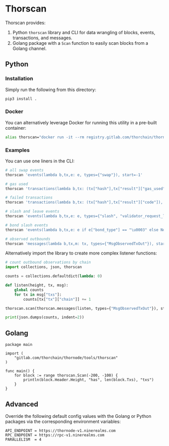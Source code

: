 # Thorscan

Thorscan provides:

1. Python `thorscan` library and CLI for data wrangling of blocks, events, transactions, and messages.
2. Golang package with a `Scan` function to easily scan blocks from a Golang channel.

## Python

### Installation

Simply run the following from this directory:

```bash
pip3 install .
```

### Docker

You can alternatively leverage Docker for running this utility in a pre-built container:

```bash
alias thorscan="docker run -it --rm registry.gitlab.com/thorchain/thornode:thorscan"
```

### Examples

You can use one liners in the CLI:

```bash
# all swap events
thorscan 'events(lambda b,tx,e: e, types={"swap"}), start=-1'

# gas used
thorscan 'transactions(lambda b,tx: (tx["hash"],tx["result"]["gas_used"])), start=-1'

# failed transactions
thorscan 'transactions(lambda b,tx: (tx["hash"],tx["result"]["code"]), failed=True), start=-1'

# slash and leave events
thorscan 'events(lambda b,tx,e: e, types={"slash", "validator_request_leave"}), start=-1'

# bond slash events
thorscan 'events(lambda b,tx,e: e if e["bond_type"] == "\u0003" else None, types={"bond"}), start=-1'

# observed outbounds
thorscan 'messages(lambda b,tx,m: tx, types={"MsgObservedTxOut"}), start=-1'
```

Alternatively import the library to create more complex listener functions:

```python
# count outbound observations by chain
import collections, json, thorscan

counts = collections.defaultdict(lambda: 0)

def listen(height, tx, msg):
    global counts
    for tx in msg["txs"]:
        counts[tx["tx"]["chain"]] += 1

thorscan.scan(thorscan.messages(listen, types={"MsgObservedTxOut"}), start=-100, stop=-1)

print(json.dumps(counts, indent=2))
```

## Golang

```golang
package main

import (
	"gitlab.com/thorchain/thornode/tools/thorscan"
)

func main() {
	for block := range thorscan.Scan(-200, -100) {
		println(block.Header.Height, "has", len(block.Txs), "txs")
	}
}
```

## Advanced

Override the following default config values with the Golang or Python packages via the corresponding environment variables:

```text
API_ENDPOINT = https://thornode-v1.ninerealms.com
RPC_ENDPOINT = https://rpc-v1.ninerealms.com
PARALLELISM  = 4
```
